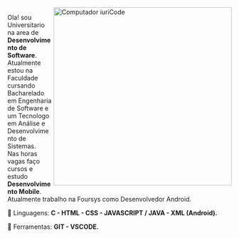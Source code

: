 <img src="https://raw.githubusercontent.com/MicaelliMedeiros/micaellimedeiros/master/image/computer-illustration.png" min-width="400px" max-width="400px" width="400px" align="right" alt="Computador iuriCode">

<p align="left"> 
  Ola! sou Universitario na area de <strong>Desenvolvimento de Software</strong>.<br>
  Atualmente estou na Faculdade cursando Bacharelado em Engenharia de Software e um Tecnologo em Análise e Desenvolvimento de Sistemas.<br>
  Nas horas vagas faço cursos e estudo <strong>Desenvolvimento Mobile</strong>.<br>
  Atualmente trabalho na Foursys como Desenvolvedor Android.
</p>

<p align="left">
  🦄 Linguagens: <strong>C - HTML - CSS - JAVASCRIPT / JAVA - XML (Android).</strong>
</p>
<p align="left">
  💼 Ferramentas: <strong>GIT - VSCODE.</strong>
</p>
  
